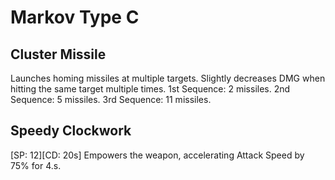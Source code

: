 # Markov Type C

## Cluster Missile

Launches homing missiles at multiple targets. Slightly decreases DMG when hitting the same target multiple times.
1st Sequence: 2 missiles.
2nd Sequence: 5 missiles.
3rd Sequence: 11 missiles.

## Speedy Clockwork

[SP: 12][CD: 20s] Empowers the weapon, accelerating Attack Speed by 75% for 4.s.